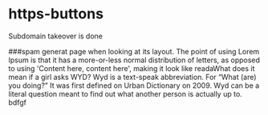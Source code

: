 # https-buttons
Subdomain takeover is done

###spam generat
page when looking at its layout. The point of using Lorem Ipsum is that it has a more-or-less normal distribution of letters, as opposed to using 'Content here, content here', making it look like readaWhat does it mean if a girl asks WYD?
Wyd is a text-speak abbreviation. For “What (are) you doing?” It was first defined on Urban Dictionary on 2009. Wyd can be a literal question meant to find out what another person is actually up to.
bdfgf
